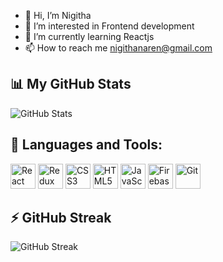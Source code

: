 
- 👋 Hi, I’m Nigitha
- 👀 I’m interested in Frontend development
- 🌱 I’m currently learning Reactjs
- 📫 How to reach me nigithanaren@gmail.com

<!---
i-niki22/i-niki22 is a ✨ special ✨ repository because its `README.md` (this file) appears on your GitHub profile.
You can click the Preview link to take a look at your changes.
--->
## 📊 My GitHub Stats  
![GitHub Stats](https://github-readme-stats.vercel.app/api?username=i-niki22&show_icons=true&theme=light)

## 🚀 Languages and Tools:

<p align="left"> 
  <img src="https://cdn.jsdelivr.net/gh/devicons/devicon/icons/react/react-original.svg" alt="React" width="40" height="40"/>
  <img src="https://cdn.jsdelivr.net/gh/devicons/devicon/icons/redux/redux-original.svg" alt="Redux" width="40" height="40"/>
  <img src="https://cdn.jsdelivr.net/gh/devicons/devicon/icons/css3/css3-original.svg" alt="CSS3" width="40" height="40"/>
  <img src="https://cdn.jsdelivr.net/gh/devicons/devicon/icons/html5/html5-original.svg" alt="HTML5" width="40" height="40"/>
  <img src="https://cdn.jsdelivr.net/gh/devicons/devicon/icons/javascript/javascript-original.svg" alt="JavaScript" width="40" height="40"/>
  <img src="https://cdn.jsdelivr.net/gh/devicons/devicon/icons/firebase/firebase-plain.svg" alt="Firebase" width="40" height="40"/>
  <img src="https://cdn.jsdelivr.net/gh/devicons/devicon/icons/git/git-original.svg" alt="Git" width="40" height="40"/>
</p>

## ⚡ GitHub Streak  
![GitHub Streak](https://github-readme-streak-stats.herokuapp.com/?user=i-niki22)
